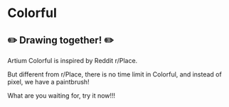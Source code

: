 # Colorful
## ✏️ Drawing together! ✏️

Artium Colorful is inspired by Reddit r/Place. 

But different from r/Place, there is no time limit in Colorful, and instead of pixel, we have a paintbrush!

What are you waiting for, try it now!!!
